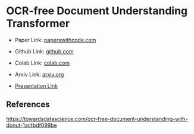 # OCR-free Document Understanding Transformer

* Paper Link: [paperswithcode.com](https://paperswithcode.com/paper/donut-document-understanding-transformer)  
* Github Link: [github.com](https://github.com/clovaai/donut)
* Colab Link: [colab.com](https://colab.research.google.com/drive/16O-hMvGiXrYZnlXA_tfJ9_q760YcLoOj?usp=sharing)
* Arxiv Link: [arxiv.org](https://arxiv.org/pdf/2111.15664.pdf)

* [Presentation Link](https://docs.google.com/presentation/d/1gv3A7t4xpwwNdpxV_yeHzEOMy-exJCAz6AlAI9O5fS8/edit#slide=id.g15d34ec9dd5_1_1813)

## References

https://towardsdatascience.com/ocr-free-document-understanding-with-donut-1acfbdf099be
